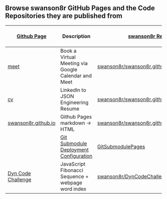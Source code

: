 ## Browse swanson8r GitHub Pages and the Code Repositories they are published from

| [Github Page](https://pages.github.com) | Description | [swanson8r Repo](https://github.com/swanson8r?tab=repositories) | Deployment or Action Status |
| --- | --- | --- | --- |
| [meet](https://swanson8r.github.io/meet) | Book a Virtual Meeting via Google Calendar and Meet | [swanson8r/swanson8r.github.io/docs/meet](https://github.com/swanson8r/swanson8r.github.io/tree/main/docs/meet) | [![pages-build-deployment](https://github.com/swanson8r/swanson8r.github.io/actions/workflows/pages/pages-build-deployment/badge.svg)](https://github.com/swanson8r/swanson8r.github.io/actions/workflows/pages/pages-build-deployment) |
| [cv](https://swanson8r.github.io/cv) | LinkedIn to JSON Engineering Resume | [swanson8r/swanson8r.github.io/docs/cv](https://github.com/swanson8r/swanson8r.github.io/tree/main/docs/cv) | [![pages-build-deployment](https://github.com/swanson8r/swanson8r.github.io/actions/workflows/pages/pages-build-deployment/badge.svg)](https://github.com/swanson8r/swanson8r.github.io/actions/workflows/pages/pages-build-deployment) |
| [swanson8r.github.io](https://swanson8r.github.io) | Github Pages markdown -> HTML  | [swanson8r/swanson8r.github.io](https://github.com/swanson8r/swanson8r.github.io) | [![pages-build-deployment](https://github.com/swanson8r/swanson8r.github.io/actions/workflows/pages/pages-build-deployment/badge.svg)](https://github.com/swanson8r/swanson8r.github.io/actions/workflows/pages/pages-build-deployment) |
| | [Git Submodule Deployment Configuration](https://www.freecodecamp.org/news/hosting-on-github-pages-with-git-submodules-36815856c3f1/) | [GitSubmodulePages](https://github.com/swanson8r/gitSubmodulePages) | [![pages-build-deployment](https://github.com/swanson8r/gitSubmodulePages/actions/workflows/pages/pages-build-deployment/badge.svg)](https://github.com/swanson8r/gitSubmodulePages/actions/workflows/pages/pages-build-deployment) |
| [Dyn Code Challenge](https://swanson8r.github.io/DynCodeChallenge) | JavaScript Fibonacci Sequence + webpage word index | [swanson8r/DynCodeChallenge](https://github.com/swanson8r/DynCodeChallenge) | [![Deploy static content to Pages](https://github.com/swanson8r/DynCodeChallenge/actions/workflows/static.yml/badge.svg)](https://github.com/swanson8r/DynCodeChallenge/actions/workflows/static.yml) |
